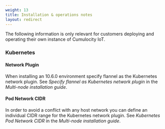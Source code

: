 ```yaml
---
weight: 13
title: Installation & operations notes
layout: redirect
---
```


The following information is only relevant for customers deploying and operating their own instance of Cumulocity IoT. 


### Kubernetes

#### Network Plugin

When installing an 10.6.0 environment specify flannel as the Kubernetes network plugin. See *Specify flannel as Kubernetes network plugin* in the *Multi-node installation guide*.

#### Pod Network CIDR

In order to avoid a conflict with any host network you can define an individual CIDR range for the Kubernetes network plugin. See *Kubernetes Pod Network CIDR* in the *Multi-node installation guide*.

